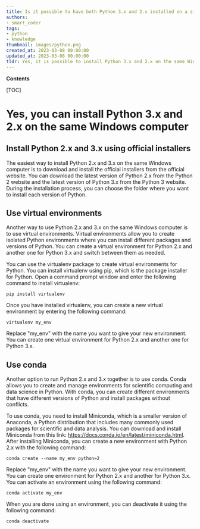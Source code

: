 ```yaml
---
title: Is it possible to have both Python 3.x and 2.x installed on a single windows computer?
authors:
- smart_coder
tags:
- python
- knowledge
thumbnail: images/python.png
created_at: 2023-03-08 00:00:00
updated_at: 2023-03-08 00:00:00
tldr: Yes, it is possible to install Python 3.x and 2.x on the same Windows computer by installing them in separate directories.
---
```


**Contents**

[TOC]

# Yes, you can install Python 3.x and 2.x on the same Windows computer

## Install Python 2.x and 3.x using official installers

The easiest way to install Python 2.x and 3.x on the same Windows computer is to download and install the official installers from the official website. You can download the latest version of Python 2.x from the Python 2 website and the latest version of Python 3.x from the Python 3 website. During the installation process, you can choose the folder where you want to install each version of Python.

## Use virtual environments

Another way to use Python 2.x and 3.x on the same Windows computer is to use virtual environments. Virtual environments allow you to create isolated Python environments where you can install different packages and versions of Python. You can create a virtual environment for Python 2.x and another one for Python 3.x and switch between them as needed.

You can use the virtualenv package to create virtual environments for Python. You can install virtualenv using pip, which is the package installer for Python. Open a command prompt window and enter the following command to install virtualenv:

```
pip install virtualenv
```

Once you have installed virtualenv, you can create a new virtual environment by entering the following command:

```
virtualenv my_env
```

Replace "my_env" with the name you want to give your new environment. You can create one virtual environment for Python 2.x and another one for Python 3.x.

## Use conda

Another option to run Python 2.x and 3.x together is to use conda. Conda allows you to create and manage environments for scientific computing and data science in Python. With conda, you can create different environments that have different versions of Python and install packages without conflicts.

To use conda, you need to install Miniconda, which is a smaller version of Anaconda, a Python distribution that includes many commonly used packages for scientific and data analysis. You can download and install Miniconda from this link: https://docs.conda.io/en/latest/miniconda.html. After installing Miniconda, you can create a new environment with Python 2.x with the following command:

```
conda create --name my_env python=2
```

Replace "my_env" with the name you want to give your new environment. You can create one environment for Python 2.x and another for Python 3.x. You can activate an environment using the following command:

```
conda activate my_env
```

When you are done using an environment, you can deactivate it using the following command:

```
conda deactivate
```
